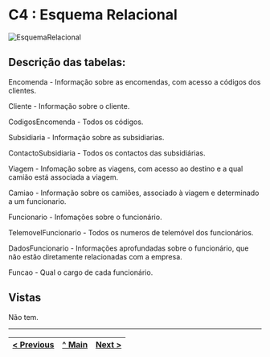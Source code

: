 # C4 : Esquema Relacional  <!-- omit in toc -->
![EsquemaRelacional](images/Diagrama_Atlas.jpeg) 

## Descrição das tabelas:

Encomenda - Informação sobre as encomendas, com acesso a códigos dos clientes.

Cliente - Informação sobre o cliente.

CodigosEncomenda - Todos os códigos.

Subsidiaria - Informação sobre as subsidiarias.

ContactoSubsidiaria - Todos os contactos das subsidiárias.

Viagem - Infomação sobre as viagens, com acesso ao destino e a qual camião está associada a viagem.

Camiao - Informação sobre os camiões, associado à viagem e determinado a um funcionario.

Funcionario - Infomações sobre o funcionário.

TelemovelFuncionario - Todos os numeros de telemóvel dos funcionários.

DadosFuncionario - Informações aprofundadas sobre o funcionário, que não estão diretamente relacionadas com a empresa.

Funcao - Qual o cargo de cada funcionário.


## Vistas

Não tem.

---
| [< Previous](rebd03.md) | [^ Main](https://github.com/SIBD08/SIBD08-Atlas/) | [Next >](rebd05.md) |
| :---------------------- | :------------------------------------------------------: | ------------------: |

